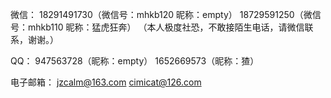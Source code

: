 微信：
18291491730（微信号：mhkb120 昵称：empty） 
18729591250（微信号：mhkb110 昵称：猛虎狂奔）
（本人极度社恐，不敢接陌生电话，请微信联系，谢谢。）

QQ：
947563728（昵称：empty）
1652669573（昵称：猹）

电子邮箱：
jzcalm@163.com 
cimicat@126.com